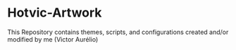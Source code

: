Hotvic-Artwork
==============

This Repository contains themes, scripts, and configurations created and/or modified by me (Victor Aurélio)
